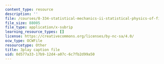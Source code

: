 ```yaml
---
content_type: resource
description: ''
file: /courses/8-334-statistical-mechanics-ii-statistical-physics-of-fields-spring-2014/0d577a3317b912d4a07c6c7fb2d99a50_1_dMnMLbIok.srt
file_size: 88005
file_type: application/x-subrip
learning_resource_types: []
license: https://creativecommons.org/licenses/by-nc-sa/4.0/
ocw_type: OCWFile
resourcetype: Other
title: 3play caption file
uid: 0d577a33-17b9-12d4-a07c-6c7fb2d99a50
---
```

